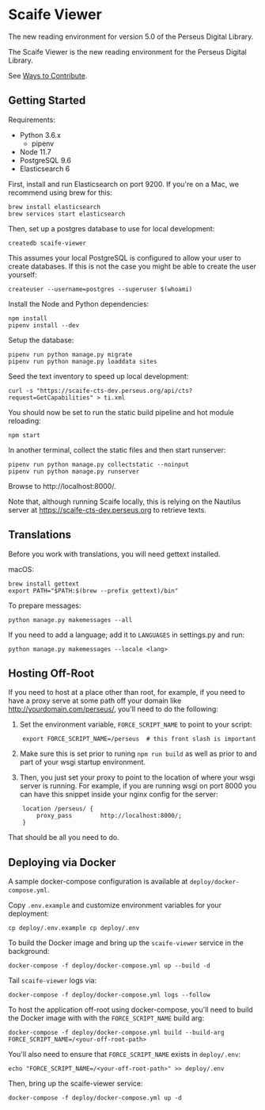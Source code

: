 # Scaife Viewer

The new reading environment for version 5.0 of the Perseus Digital Library.

The Scaife Viewer is the new reading environment for the Perseus Digital Library.

See [Ways to Contribute](https://github.com/scaife-viewer/scaife-viewer/wiki/Ways-to-Contribute).

## Getting Started

Requirements:

* Python 3.6.x
  * pipenv
* Node 11.7
* PostgreSQL 9.6
* Elasticsearch 6

First, install and run Elasticsearch on port 9200. If you're on a Mac, we recommend using brew for this:

    brew install elasticsearch
    brew services start elasticsearch

Then, set up a postgres database to use for local development:

    createdb scaife-viewer

This assumes your local PostgreSQL is configured to allow your user to create databases. If this is not the case you might be able to create the user yourself:

    createuser --username=postgres --superuser $(whoami)

Install the Node and Python dependencies:

    npm install
    pipenv install --dev

Setup the database:

    pipenv run python manage.py migrate
    pipenv run python manage.py loaddata sites

Seed the text inventory to speed up local development:

    curl -s "https://scaife-cts-dev.perseus.org/api/cts?request=GetCapabilities" > ti.xml

You should now be set to run the static build pipeline and hot module reloading:

    npm start

In another terminal, collect the static files and then start runserver:

    pipenv run python manage.py collectstatic --noinput
    pipenv run python manage.py runserver

Browse to http://localhost:8000/.

Note that, although running Scaife locally, this is relying on the Nautilus server at https://scaife-cts-dev.perseus.org to retrieve texts.


## Translations

Before you work with translations, you will need gettext installed.

macOS:

    brew install gettext
    export PATH="$PATH:$(brew --prefix gettext)/bin"

To prepare messages:

    python manage.py makemessages --all

If you need to add a language; add it to `LANGUAGES` in settings.py and run:

    python manage.py makemessages --locale <lang>


## Hosting Off-Root

If you need to host at a place other than root, for example, if you need to have
a proxy serve at some path off your domain like http://yourdomain.com/perseus/,
you'll need to do the following:

1. Set the environment variable, `FORCE_SCRIPT_NAME` to point to your script:

```
    export FORCE_SCRIPT_NAME=/perseus  # this front slash is important
```

2. Make sure this is set prior to runing `npm run build` as well as prior to and
   part of your wsgi startup environment.

3. Then, you just set your proxy to point to the location of where your wsgi
   server is running.  For example, if you are running wsgi on port 8000 you can
   have this snippet inside your nginx config for the server:

```
    location /perseus/ {
        proxy_pass        http://localhost:8000/;
    }
```

That should be all you need to do.


## Deploying via Docker

A sample docker-compose configuration is available at `deploy/docker-compose.yml`.

Copy `.env.example` and customize environment variables for your deployment:

```
cp deploy/.env.example cp deploy/.env
```

To build the Docker image and bring up the `scaife-viewer` service in the background:
```
docker-compose -f deploy/docker-compose.yml up --build -d
```

Tail `scaife-viewer` logs via:
```
docker-compose -f deploy/docker-compose.yml logs --follow
```

To host the application off-root using docker-compose, you'll need to build the Docker image with with the `FORCE_SCRIPT_NAME` build arg:
```
docker-compose -f deploy/docker-compose.yml build --build-arg FORCE_SCRIPT_NAME=/<your-off-root-path>
```

You'll also need to ensure that `FORCE_SCRIPT_NAME` exists in `deploy/.env`:
```
echo "FORCE_SCRIPT_NAME=/<your-off-root-path>" >> deploy/.env
```

Then, bring up the scaife-viewer service:
```
docker-compose -f deploy/docker-compose.yml up -d
```
